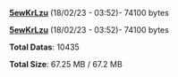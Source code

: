 [**5ewKrLzu**](/data/5ewKrLzu.txt) (18/02/23 - 03:52)- 74100 bytes

[**5ewKrLzu**](/data/5ewKrLzu.txt) (18/02/23 - 03:52)- 74100 bytes

**Total Datas**: 10435

**Total Size**: 67.25 MB / 67.2 MB